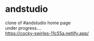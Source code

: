 # andstudio <br>
clone of #andstudio home page <br>
under progress....<br>
https://cocky-swirles-11c55a.netlify.app/
